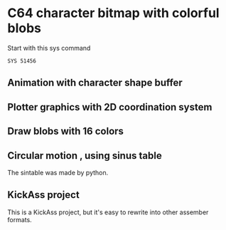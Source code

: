 # C64 character bitmap with colorful blobs
Start with this sys command
```
SYS 51456
```
## Animation with character shape buffer

## Plotter graphics with 2D coordination system

## Draw blobs with 16 colors

## Circular motion , using sinus table
The sintable was made by python.

## KickAss project
This is a KickAss project, but it's easy to rewrite into other assember formats.
